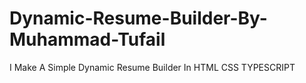 # Dynamic-Resume-Builder-By-Muhammad-Tufail
I Make A Simple Dynamic Resume Builder In HTML CSS TYPESCRIPT
